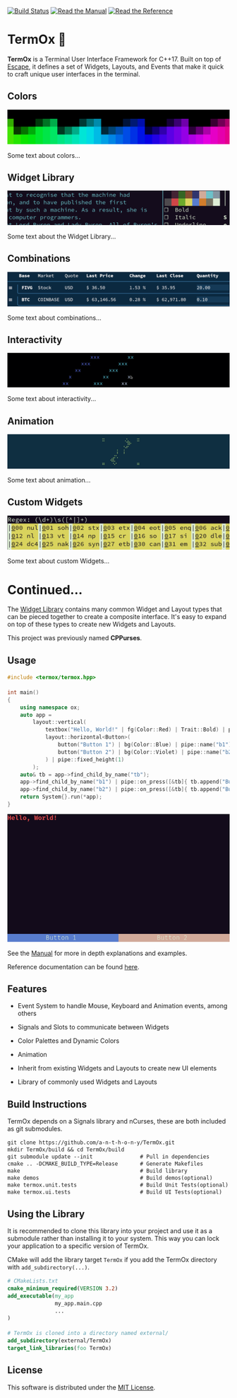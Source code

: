 [![Build Status](https://github.com/a-n-t-h-o-n-y/TermOx/workflows/build/badge.svg)](https://github.com/a-n-t-h-o-n-y/TermOx/actions?query=workflow%3Abuild)
[![Read the Manual](https://img.shields.io/badge/-Manual-yellow.svg)](docs/manual/index.md)
[![Read the Reference](https://img.shields.io/badge/-API%20Reference-blue.svg)](https://a-n-t-h-o-n-y.github.io/TermOx/hierarchy.html)

# TermOx 🐂

**TermOx** is a Terminal User Interface Framework for C++17. Built on top of
[Escape](https://github.com/a-n-t-h-o-n-y/Escape), it defines a set of Widgets,
Layouts, and Events that make it quick to craft unique user interfaces in the
terminal.

## Colors

<p align="center">
  <img src="docs/images/colors.png">
</p>

Some text about colors...

## Widget Library

<p align="center">
  <img src="docs/images/library.png">
</p>

Some text about the Widget Library...

## Combinations

<p align="center">
  <img src="docs/images/combinations.png">
</p>

Some text about combinations...

## Interactivity

<p align="center">
  <img src="docs/images/interactive.png">
</p>

Some text about interactivity...

## Animation

<p align="center">
  <img src="docs/images/animation.gif">
</p>

Some text about animation...

## Custom Widgets

<p align="center">
  <img src="docs/images/custom.png">
</p>

Some text about custom Widgets...

# Continued...

The [Widget Library](docs/manual/widget.md#widget-library) contains many common
Widget and Layout types that can be pieced together to create a composite
interface. It's easy to expand on top of these types to create new Widgets and
Layouts.

This project was previously named **CPPurses**.

## Usage

<!-- TODO this is only one usage, and it isn't the common one, its misleading. -->

```cpp
#include <termox/termox.hpp>

int main()
{
    using namespace ox;
    auto app =
        layout::vertical(
            textbox("Hello, World!" | fg(Color::Red) | Trait::Bold) | pipe::name("tb"),
            layout::horizontal<Button>(
                button("Button 1") | bg(Color::Blue) | pipe::name("b1"),
                button("Button 2") | bg(Color::Violet) | pipe::name("b2")
            ) | pipe::fixed_height(1)
        );
    auto& tb = app->find_child_by_name("tb");
    app->find_child_by_name("b1") | pipe::on_press([&tb]{ tb.append("Button 1 Pressed"); });
    app->find_child_by_name("b2") | pipe::on_press([&tb]{ tb.append("Button 2 Pressed"); });
    return System{}.run(*app);
}
```

<!-- TODO Make this an animated gif -->
<p align="center">
  <img src="docs/images/example_1.png">
</p>

See the [Manual](docs/manual/index.md) for more in depth explanations and
examples.

Reference documentation can be found
[here](https://a-n-t-h-o-n-y.github.io/TermOx/hierarchy.html).

## Features

- Event System to handle Mouse, Keyboard and Animation events, among others

- Signals and Slots to communicate between Widgets

- Color Palettes and Dynamic Colors

- Animation

- Inherit from existing Widgets and Layouts to create new UI elements

- Library of commonly used Widgets and Layouts

## Build Instructions

TermOx depends on a Signals library and nCurses, these are both included as
git submodules.

```
git clone https://github.com/a-n-t-h-o-n-y/TermOx.git
mkdir TermOx/build && cd TermOx/build
git submodule update --init               # Pull in dependencies
cmake .. -DCMAKE_BUILD_TYPE=Release       # Generate Makefiles
make                                      # Build library
make demos                                # Build demos(optional)
make termox.unit.tests                    # Build Unit Tests(optional)
make termox.ui.tests                      # Build UI Tests(optional)
```

## Using the Library

It is recommended to clone this library into your project and use it as a
submodule rather than installing it to your system. This way you can lock your
application to a specific version of TermOx.

CMake will add the library target `TermOx` if you add the TermOx directory
with `add_subdirectory(...)`.

```cmake
# CMakeLists.txt
cmake_minimum_required(VERSION 3.2)
add_executable(my_app
               my_app.main.cpp
               ...
)

# TermOx is cloned into a directory named external/
add_subdirectory(external/TermOx)
target_link_libraries(foo TermOx)
```

## License
This software is distributed under the [MIT License](LICENSE.txt).
